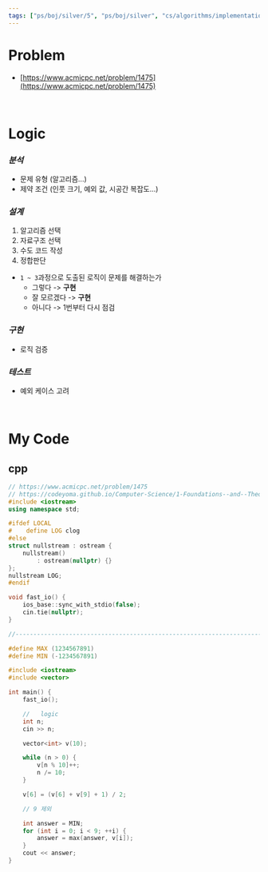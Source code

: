 ```yaml
---
tags: ["ps/boj/silver/5", "ps/boj/silver", "cs/algorithms/implementation/ps"]
---
```


# Problem
- [https://www.acmicpc.net/problem/1475](https://www.acmicpc.net/problem/1475)

<br/>

# Logic

### *분석*
- 문제 유형 (알고리즘...)
- 제약 조건 (인풋 크기, 예외 값, 시공간 복잡도...)

### *설계*
1. 알고리즘 선택
2. 자료구조 선택
3. 수도 코드 작성
4. 정합판단
  - `1 ~ 3`과정으로 도출된 로직이 문제를 해결하는가
    - 그렇다 -> **구현**
    - 잘 모르겠다 -> **구현**
    - 아니다 -> 1번부터 다시 점검

### *구현*
- 로직 검증

### *테스트*
- 예외 케이스 고려

<br/>

# My Code
## cpp
```cpp title="boj/1475.cpp"
// https://www.acmicpc.net/problem/1475
// https://codeyoma.github.io/Computer-Science/1-Foundations--and--Theory/Algorithms/ps/boj/1475/1475
#include <iostream>
using namespace std;

#ifdef LOCAL
#    define LOG clog
#else
struct nullstream : ostream {
    nullstream()
        : ostream(nullptr) {}
};
nullstream LOG;
#endif

void fast_io() {
    ios_base::sync_with_stdio(false);
    cin.tie(nullptr);
}

//--------------------------------------------------------------------------------------------------

#define MAX (1234567891)
#define MIN (-1234567891)

#include <iostream>
#include <vector>

int main() {
    fast_io();

    //   logic
    int n;
    cin >> n;

    vector<int> v(10);

    while (n > 0) {
        v[n % 10]++;
        n /= 10;
    }

    v[6] = (v[6] + v[9] + 1) / 2;

    // 9 제외

    int answer = MIN;
    for (int i = 0; i < 9; ++i) {
        answer = max(answer, v[i]);
    }
    cout << answer;
}

```
